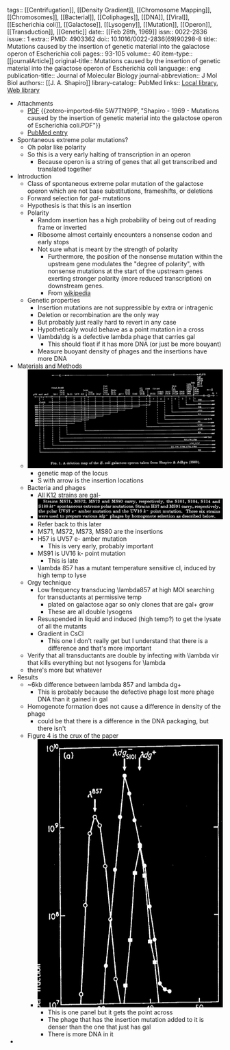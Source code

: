 tags:: [[Centrifugation]], [[Density Gradient]], [[Chromosome Mapping]], [[Chromosomes]], [[Bacterial]], [[Coliphages]], [[DNA]], [[Viral]], [[Escherichia coli]], [[Galactose]], [[Lysogeny]], [[Mutation]], [[Operon]], [[Transduction]], [[Genetic]]
date:: [[Feb 28th, 1969]]
issn:: 0022-2836
issue:: 1
extra:: PMID: 4903362
doi:: 10.1016/0022-2836(69)90298-8
title:: Mutations caused by the insertion of genetic material into the galactose operon of Escherichia coli
pages:: 93-105
volume:: 40
item-type:: [[journalArticle]]
original-title:: Mutations caused by the insertion of genetic material into the galactose operon of Escherichia coli
language:: eng
publication-title:: Journal of Molecular Biology
journal-abbreviation:: J Mol Biol
authors:: [[J. A. Shapiro]]
library-catalog:: PubMed
links:: [Local library](zotero://select/library/items/QR4VB3RP), [Web library](https://www.zotero.org/users/6106196/items/QR4VB3RP)

- Attachments
	- [PDF](zotero://select/library/items/5W7TN9PP) {{zotero-imported-file 5W7TN9PP, "Shapiro - 1969 - Mutations caused by the insertion of genetic material into the galactose operon of Escherichia coli.PDF"}}
	- [PubMed entry](http://www.ncbi.nlm.nih.gov/pubmed/4903362)
- Spontaneous extreme polar mutations?
	- Oh polar like polarity
	- So this is a very early halting of transcription in an operon
		- Because operon is a string of genes that all get transcribed and translated together
- Introduction
	- Class of spontaneous extreme polar mutation of the galactose operon which are not base substitutions, frameshifts, or deletions
	- Forward selection for *gal-* mutations
	- Hypothesis is that this is an insertion
	- Polarity
		- Random insertion has a high probability of being out of reading frame or inverted
		- Ribosome almost certainly encounters a nonsense codon and early stops
		- Not sure what is meant by the strength of polarity
			- Furthermore, the position of the nonsense mutation within the upstream gene modulates the "degree of polarity", with nonsense mutations at the start of the upstream genes exerting stronger polarity (more reduced transcription) on downstream genes.
			- From [wikipedia](https://en.wikipedia.org/wiki/Transcription-translation_coupling#Polarity)
	- Genetic properties
		- Insertion mutations are not suppressible by extra or intragenic
		- Deletion or recombination are the only way
		- But probably just really hard to revert in any case
		- Hypothetically would  behave as a point mutation in a cross
		- \lambda\dg is a defective lambda phage that carries gal
			- This should float if it has more DNA (or just be more bouyant)
		- Measure buoyant density of phages and the insertions have more DNA
- Materials and Methods
	- ![image.png](../assets/image_1758072592059_0.png)
		- genetic map of the locus
		- S with arrow is the insertion locations
	- Bacteria and phages
		- All K12 strains are gal-
		- ![image.png](../assets/image_1758072512141_0.png)
		- Refer back to this later
		- MS71, MS72, MS73, MS80 are the insertions
		- H57 is UV57 e- amber mutation
			- This is very early, probably important
		- MS91 is UV16 k- point mutation
			- This is late
		- \lambda 857 has a mutant temperature sensitive cI, induced by high temp to lyse
	- Orgy technique
		- Low frequency transducing \lambda857 at high MOI searching for transductants at permissive temp
			- plated on galactose agar so only clones that are gal+ grow
			- These are all double lysogens
		- Resuspended in liquid and induced (high temp?) to get the lysate of all the mutants
		- Gradient in CsCl
			- This one I don't really get but I understand that there is a difference and that's more important
	- Verify that all transductants are double by infecting with \lambda vir that kills everything but not lysogens for \lambda
	- there's more but whatever
- Results
	- ~6kb difference between lambda 857 and lambda dg+
		- This is probably because the defective phage lost more phage DNA than it gained in gal
	- Homogenote formation does not cause a difference in density of the phage
		- could be that there is a difference in the DNA packaging, but there isn't
	- Figure 4 is the crux of the paper
		- ![image.png](../assets/image_1758074352797_0.png)
			- This is one panel but it gets the point across
			- The phage that has the insertion mutation added to it is denser than the one that just has gal
			- There is more DNA in it
-